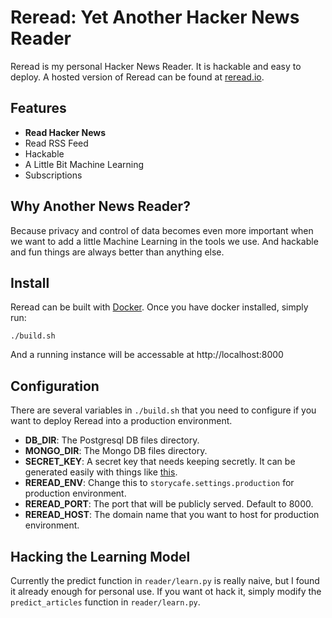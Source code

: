 Reread: Yet Another Hacker News Reader
======
Reread is my personal Hacker News Reader. It is hackable and easy to deploy. A
hosted version of Reread can be found at [reread.io](http://reread.io).

## Features

* **Read Hacker News**
* Read RSS Feed
* Hackable
* A Little Bit Machine Learning
* Subscriptions

## Why Another News Reader?

Because privacy and control of data becomes even more important when we want to
add a little Machine Learning in the tools we use. And hackable and fun things
are always better than anything else.

## Install

Reread can be built with [Docker](http://docker.io). Once you have docker
installed, simply run:

    ./build.sh

And a running instance will be accessable at http://localhost:8000

## Configuration

There are several variables in `./build.sh` that you need to configure if you want to deploy
Reread into a production environment.

* **DB_DIR**: The Postgresql DB files directory.
* **MONGO_DIR**: The Mongo DB files directory.
* **SECRET_KEY**: A secret key that needs keeping secretly. It can be generated
  easily with things like [this](https://gist.github.com/ndarville/3452907).
* **REREAD_ENV**: Change this to `storycafe.settings.production` for production
environment.
* **REREAD_PORT**: The port that will be publicly served. Default to 8000.
* **REREAD_HOST**: The domain name that you want to host for production environment.

## Hacking the Learning Model

Currently the predict function in `reader/learn.py` is really naive, but I
found it already enough for personal use. If you want ot hack it, simply modify
the `predict_articles` function in `reader/learn.py`.
